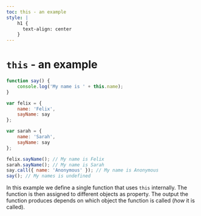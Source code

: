 ```yaml
---
toc: this - an example
style: |
    h1 {
      text-align: center
    }
---
```


# `this` - an example

```javascript
function say() {
    console.log('My name is ' + this.name);
}

var felix = {
    name: 'Felix',
    sayName: say
};

var sarah = {
    name: 'Sarah',
    sayName: say
};

felix.sayName(); // My name is Felix
sarah.sayName(); // My name is Sarah
say.call({ name: 'Anonymous' }); // My name is Anonymous
say(); // My names is undefined
```

In this example we define a single function that uses `this` internally. The
function is then assigned to different objects as property. The output the
function produces depends on which object the function is called (_how_ it is
called).
